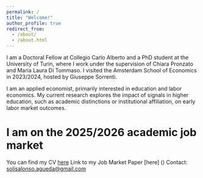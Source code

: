 ```yaml
---
permalink: /
title: "Welcome!"
author_profile: true
redirect_from: 
  - /about/
  - /about.html
---
```


I am a Doctoral Fellow at Collegio Carlo Alberto and a PhD student at the University of Turin, where I work under the supervision of Chiara Pronzato and Maria Laura Di Tommaso. I visited the Amsterdam School of Economics in 2023/2024, hosted by Giuseppe Sorrenti. 

I am an applied economist, primarily interested in education and labor economics. My current research explores the impact of signals in higher education, such as academic distinctions or institutional affiliation, on early labor market outcomes.

# I am on the 2025/2026 academic job market

You can find my CV [here]()
Link to my Job Market Paper [here] ()
Contact: solisalonso.agueda@gmail.com

